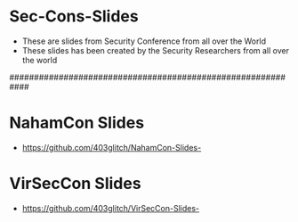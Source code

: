 # Sec-Cons-Slides
- These are slides from Security Conference from all over the World
- These slides has been created by the Security Researchers from all over the world

############################################################
 
# NahamCon Slides 
- https://github.com/403glitch/NahamCon-Slides-

# VirSecCon Slides 
- https://github.com/403glitch/VirSecCon-Slides-
